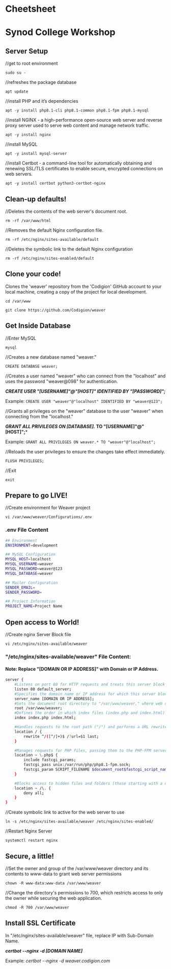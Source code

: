 # Cheetsheet
# Synod College Workshop

## Server Setup
//get to root environment

`sudo su -`

//refreshes the package database

`apt update`

//install PHP and it’s dependencies

`apt -y install php8.1-cli php8.1-common php8.1-fpm php8.1-mysql`

//install NGINX - a high-performance open-source web server and reverse proxy server used to serve web content and manage network traffic.

`apt -y install nginx`

//install MySQL

`apt -y install mysql-server`

//install Certbot - a command-line tool for automatically obtaining and renewing SSL/TLS certificates to enable secure, encrypted connections on web servers.

`apt -y install certbot python3-certbot-nginx`


## Clean-up defaults!
//Deletes the contents of the web server's document root.

`rm -rf /var/www/html`

//Removes the default Nginx configuration file.

`rm -rf /etc/nginx/sites-available/default`

//Deletes the symbolic link to the default Nginx configuration

`rm -rf /etc/nginx/sites-enabled/default`



## Clone your code!
Clones the 'weaver' repository from the 'Codigion' GitHub account to your local machine, creating a copy of the project for local development.

`cd /var/www`

`git clone https://github.com/Codigion/weaver`


## Get Inside Database
//Enter MySQL

`mysql`

//Creates a new database named "weaver."

`CREATE DATABASE weaver;`

//Creates a user named "weaver" who can connect from the "localhost" and uses the password "weaver@098" for authentication.

***CREATE USER "[USERNAME]"@"[HOST]" IDENTIFIED BY "[PASSWORD]";***

Example: `CREATE USER "weaver"@"localhost" IDENTIFIED BY "weaver@123";`

//Grants all privileges on the "weaver" database to the user "weaver" when connecting from the "localhost."

***GRANT ALL PRIVILEGES ON [DATABASE].* TO "[USERNAME]"@"[HOST]";***

Example: `GRANT ALL PRIVILEGES ON weaver.* TO "weaver"@"localhost";`

//Reloads the user privileges to ensure the changes take effect immediately.

`FLUSH PRIVILEGES;`

//Exit

`exit`


## Prepare to go LIVE!
//Create environment for Weaver project

`vi /var/www/weaver/Configurations/.env`

### .env File Content
```bash
## Environment
ENVIRONMENT=development

## MySQL Configuration
MYSQL_HOST=localhost
MYSQL_USERNAME=weaver
MYSQL_PASSWORD=weaver@123
MYSQL_DATABASE=weaver

## Mailer Configuration
SENDER_EMAIL=
SENDER_PASSWORD=

## Project Information
PROJECT_NAME=Project Name
```

## Open access to World!
//Create nginx Server Block file

`vi /etc/nginx/sites-available/weaver`

### "/etc/nginx/sites-available/weaver" File Content:
#### Note: Replace "[DOMAIN OR IP ADDRESS]" with Domain or IP Address.
```bash
server {
    #Listens on port 80 for HTTP requests and treats this server block as the default server.
    listen 80 default_server;
    #Specifies the domain name or IP address for which this server block will handle requests.
    server_name [DOMAIN OR IP ADDRESS];
    #Sets the document root directory to "/var/www/weaver," where web content is served from.
    root /var/www/weaver;
    #Defines the order in which index files (index.php and index.html) are looked for when accessing a directory.
    index index.php index.html;

    #Handles requests to the root path ("/") and performs a URL rewrite for friendly URLs.
    location / {
        rewrite ^/([^/]+)$ /?url=$1 last;
    }

    #Manages requests for PHP files, passing them to the PHP-FPM server for processing.
    location ~ \.php$ {
        include fastcgi_params;
        fastcgi_pass unix:/var/run/php/php8.1-fpm.sock;
        fastcgi_param SCRIPT_FILENAME $document_root$fastcgi_script_name;
    }

    #Blocks access to hidden files and folders (those starting with a dot) for security.
    location ~ /\. {
        deny all;
    }
}
```

//Create symbolic link to active for the web server to use

`ln -s /etc/nginx/sites-available/weaver /etc/nginx/sites-enabled/`

//Restart Nginx Server

`systemctl restart nginx`


## Secure, a little!

//Set the owner and group of the /var/www/weaver directory and its contents to www-data to grant web server permissions

`chown -R www-data:www-data /var/www/weaver`

//Change the directory's permissions to 700, which restricts access to only the owner while securing the web application.

`chmod -R 700 /var/www/weaver`




## Install SSL Certificate
In "/etc/nginx/sites-available/weaver" file, replace IP with Sub-Domain Name.

***certbot --nginx -d [DOMAIN NAME]***

Example: *certbot --nginx -d weaver.codigion.com*



